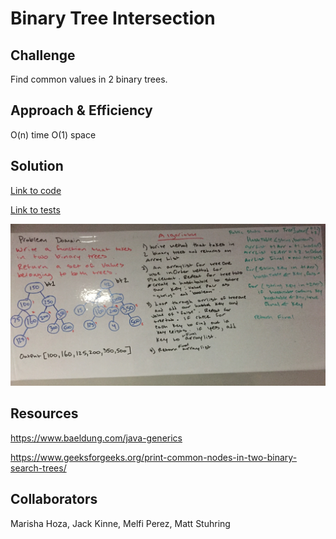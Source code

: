 # Binary Tree Intersection

## Challenge

Find common values in 2 binary trees.

## Approach & Efficiency

O(n) time
O(1) space

## Solution

[Link to code](../code401challenges/src/main/java/code401challenges/tree/treeIntersection/TreeIntersection.java)

[Link to tests](../code401challenges/src/test/java/code401challenges/tree/TreeIntersectionTest.java)

![Image of Whiteboard tree intersections](https://github.com/rnmessick/data-structures-and-algorithms/blob/master/assets/treeIntersection.JPG)

## Resources

https://www.baeldung.com/java-generics

https://www.geeksforgeeks.org/print-common-nodes-in-two-binary-search-trees/ 

## Collaborators

Marisha Hoza, Jack Kinne, Melfi Perez, Matt Stuhring
